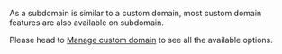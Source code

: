 As a subdomain is similar to a custom domain, most custom domain features are also available on subdomain.

Please head to [Manage custom domain](../custom-domain/manage-domain.md) to see all the available options.